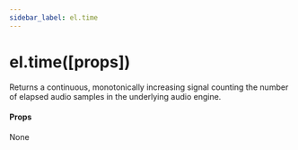```yaml
---
sidebar_label: el.time
---
```


# el.time([props])

Returns a continuous, monotonically increasing signal counting the number of elapsed
audio samples in the underlying audio engine.

#### Props

None
